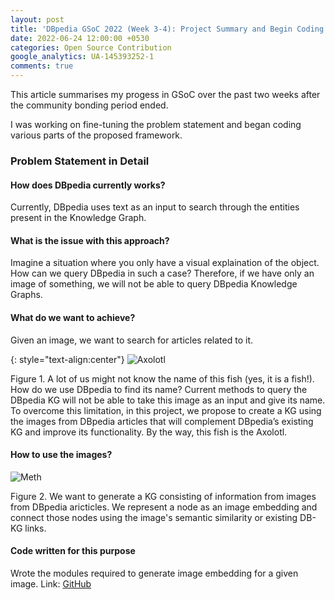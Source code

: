 ```yaml
---
layout: post
title: 'DBpedia GSoC 2022 (Week 3-4): Project Summary and Begin Coding'
date: 2022-06-24 12:00:00 +0530
categories: Open Source Contribution
google_analytics: UA-145393252-1
comments: true
---
```


This article summarises my progess in GSoC over the past two weeks after the community bonding period ended.

I was working on fine-tuning the problem statement and began coding various parts of the proposed framework.

### Problem Statement in Detail

#### How does DBpedia currently works?

Currently, DBpedia uses text as an input to search through the entities present in the Knowledge Graph.

#### What is the issue with this approach?

Imagine a situation where you only have a visual explaination of the object. How can we query DBpedia in such a case? Therefore, if we have only an image of something, we will not be able to query DBpedia Knowledge Graphs.

#### What do we want to achieve?

Given an image, we want to search for articles related to it.

{: style="text-align:center"}
![Axolotl](https://upload.wikimedia.org/wikipedia/commons/thumb/5/5c/Axolotl-2193331_1280.webp/220px-Axolotl-2193331_1280.webp.png)

Figure 1. A lot  of us might not know the name of this fish (yes, it is a fish!). How do we use DBpedia to find its name? Current methods to query the DBpedia KG will not be able to take this image as an input and give its name. To overcome this limitation, in this project, we propose to create a KG using the images from DBpedia articles that will complement DBpedia’s existing KG and improve its functionality. By the way, this fish is the Axolotl.

#### How to use the images?

![Meth](../../../../assets/images/gsoc_images/GSoC_methodology_part1.png)

Figure 2. We want to generate a KG consisting of information from images from DBpedia aricticles. We represent a node as an image embedding and connect those nodes using the image's semantic similarity or existing DB-KG links.

#### Code written for this purpose

Wrote the modules required to generate image embedding for a given image. Link: [GitHub](https://github.com/dbpedia/image-search-gsoc-2022/tree/main/img_models)
